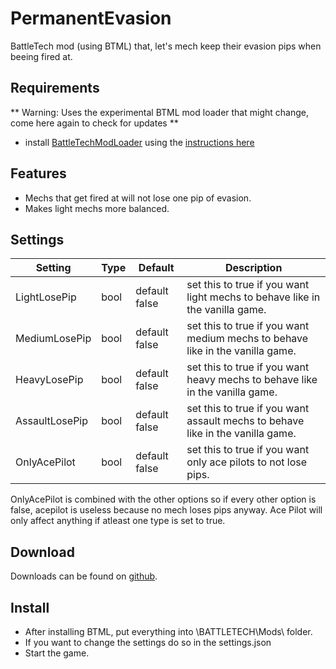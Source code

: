 # PermanentEvasion
BattleTech mod (using BTML) that, let's mech keep their evasion pips when beeing fired at.

## Requirements
** Warning: Uses the experimental BTML mod loader that might change, come here again to check for updates **

* install [BattleTechModLoader](https://github.com/Mpstark/BattleTechModLoader/releases) using the [instructions here](https://github.com/Mpstark/BattleTechModLoader)

## Features
- Mechs that get fired at will not lose one pip of evasion.
- Makes light mechs more balanced.

## Settings
Setting | Type | Default | Description
--- | --- | --- | ---
LightLosePip | bool | default false| set this to true if you want light mechs to behave like in the vanilla game.
MediumLosePip | bool | default false| set this to true if you want medium mechs to behave like in the vanilla game.
HeavyLosePip | bool | default false| set this to true if you want heavy mechs to behave like in the vanilla game.
AssaultLosePip | bool | default false| set this to true if you want assault mechs to behave like in the vanilla game.
OnlyAcePilot | bool | default false| set this to true if you want only ace pilots to not lose pips.

OnlyAcePilot is combined with the other options so if every other option is false, acepilot is useless because no mech loses pips anyway. Ace Pilot will only affect anything if atleast one type is set to true.

## Download
Downloads can be found on [github](https://github.com/Morphyum/MechMaintenanceByCost/releases).
    
## Install
- After installing BTML, put  everything into \BATTLETECH\Mods\ folder.
- If you want to change the settings do so in the settings.json
- Start the game.
